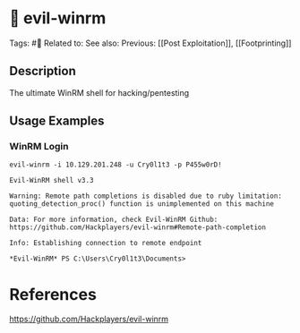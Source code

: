 # 💢 evil-winrm

Tags: #💢
Related to: 
See also: 
Previous: [[Post Exploitation]], [[Footprinting]]


## Description

The ultimate WinRM shell for hacking/pentesting

## Usage Examples

### WinRM Login

	evil-winrm -i 10.129.201.248 -u Cry0l1t3 -p P455w0rD!

```text
Evil-WinRM shell v3.3

Warning: Remote path completions is disabled due to ruby limitation: quoting_detection_proc() function is unimplemented on this machine

Data: For more information, check Evil-WinRM Github: https://github.com/Hackplayers/evil-winrm#Remote-path-completion

Info: Establishing connection to remote endpoint

*Evil-WinRM* PS C:\Users\Cry0l1t3\Documents>
```

# References

https://github.com/Hackplayers/evil-winrm